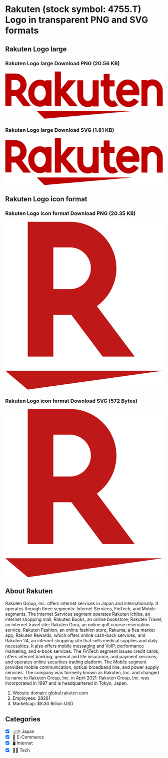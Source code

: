 # Rakuten (stock symbol: 4755.T) Logo in transparent PNG and SVG formats

## Rakuten Logo large

### Rakuten Logo large Download PNG (20.56 KB)

![Rakuten Logo large Download PNG (20.56 KB)](/img/orig/4755.T_BIG-fbe9ceea.png)

### Rakuten Logo large Download SVG (1.81 KB)

![Rakuten Logo large Download SVG (1.81 KB)](/img/orig/4755.T_BIG-c6372f54.svg)

## Rakuten Logo icon format

### Rakuten Logo icon format Download PNG (20.35 KB)

![Rakuten Logo icon format Download PNG (20.35 KB)](/img/orig/4755.T-0488a1c7.png)

### Rakuten Logo icon format Download SVG (572 Bytes)

![Rakuten Logo icon format Download SVG (572 Bytes)](/img/orig/4755.T-e478134e.svg)

## About Rakuten

Rakuten Group, Inc. offers internet services in Japan and internationally. It operates through three segments: Internet Services, FinTech, and Mobile segments. The Internet Services segment operates Rakuten Ichiba, an internet shopping mall; Rakuten Books, an online bookstore; Rakuten Travel, an internet travel site; Rakuten Gora, an online golf course reservation service; Rakuten Fashion, an online fashion store; Rakuma, a flea market app; Rakuten Rewards, which offers online cash-back services; and Rakuten 24, an internet shopping site that sells medical supplies and daily necessities. It also offers mobile messaging and VoIP, performance marketing, and e-book services. The FinTech segment issues credit cards; offers internet banking, general and life insurance, and payment services; and operates online securities trading platform. The Mobile segment provides mobile communication, optical broadband line, and power supply services. The company was formerly known as Rakuten, Inc. and changed its name to Rakuten Group, Inc. in April 2021. Rakuten Group, Inc. was incorporated in 1997 and is headquartered in Tokyo, Japan.

1. Website domain: global.rakuten.com
2. Employees: 28261
3. Marketcap: $8.30 Billion USD


## Categories
- [x] 🇯🇵 Japan
- [x] 🛒 E-Commerce
- [x] 🖥️ Internet
- [x] 👩‍💻 Tech
